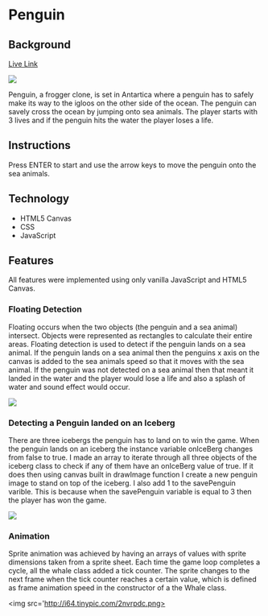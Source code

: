 # Penguin

## Background

[Live Link](http://dmonahan19.com//JavaScript-Game/)

<img src='http://i64.tinypic.com/2draqg9.jpg'>

Penguin, a frogger clone, is set in Antartica where a penguin has to safely make its way to the igloos on the other side of the ocean. The penguin can savely cross the ocean by jumping onto sea animals. The player starts with 3 lives and if the penguin hits the water the player loses a life.

## Instructions

Press ENTER to start and use the arrow keys to move the penguin onto the sea animals.

## Technology
- HTML5 Canvas
- CSS
- JavaScript


## Features

All features were implemented using only vanilla JavaScript and HTML5 Canvas.

### Floating Detection

Floating occurs when the two objects (the penguin and a sea animal) intersect. Objects were represented as rectangles to calculate their entire areas. Floating detection is used to detect if the penguin lands on a sea animal. If the penguin lands on a sea animal then the penguins x axis on the canvas is added to the sea animals speed so that it moves with the sea animal. If the penguin was not detected on a sea animal then that meant it landed in the water and the player would lose a life and also a splash of water and sound effect would occur.

<img src='http://i66.tinypic.com/e5jt05.png'>

### Detecting a Penguin landed on an Iceberg

There are three icebergs the penguin has to land on to win the game. When the penguin lands on an iceberg the instance variable onIceBerg changes from false to true. I made an array to iterate through all three objects of the iceberg class to check if any of them have an onIceBerg value of true. If it does then using canvas built in drawImage function I create a new penguin image to stand on top of the iceberg. I also add 1 to the savePenguin varible. This is because when the savePenguin variable is equal to 3 then the player has won the game.

<img src='http://i66.tinypic.com/2a9o6sh.jpg'>

### Animation

Sprite animation was achieved by having an arrays of values with sprite dimensions taken from a sprite sheet. Each time the game loop completes a cycle, all the whale class added a tick counter. The sprite changes to the next frame when the tick counter reaches a certain value, which is defined as frame animation speed in the constructor of a the Whale class.

<img src='http://i64.tinypic.com/2nvrpdc.png>







